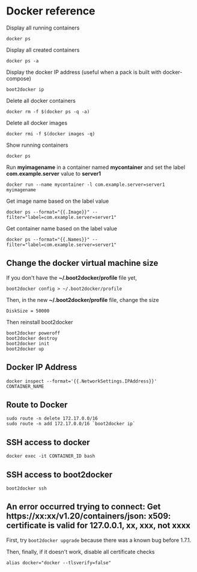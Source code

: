 # Docker reference

Display all running containers
```
docker ps
```

Display all created containers
```
docker ps -a
```

Display the docker IP address (useful when a pack is built with docker-compose)
```
boot2docker ip
```

Delete all docker containers
```
docker rm -f $(docker ps -q -a)
```

Delete all docker images
```
docker rmi -f $(docker images -q)
```

Show running containers
```
docker ps
```

Run **myimagename** in a container named **mycontainer** and set the label **com.example.server** value to **server1**
```
docker run --name mycontainer -l com.example.server=server1 myimagename
```

Get image name based on the label value
```
docker ps --format="{{.Image}}" --filter="label=com.example.server=server1"
```

Get container name based on the label value
```
docker ps --format="{{.Names}}" --filter="label=com.example.server=server1"
```

## Change the docker virtual machine size

If you don't have the **~/.boot2docker/profile** file yet,  
```
boot2docker config > ~/.boot2docker/profile
```

Then, in the new **~/.boot2docker/profile** file, change the size  

```
DiskSize = 50000
```

Then reinstall boot2docker

```
boot2docker poweroff
boot2docker destroy
boot2docker init
boot2docker up
```

## Docker IP Address

```
docker inspect --format='{{.NetworkSettings.IPAddress}}' CONTAINER_NAME
```

## Route to Docker

```
sudo route -n delete 172.17.0.0/16
sudo route -n add 172.17.0.0/16 `boot2docker ip`
```

## SSH access to docker

```
docker exec -it CONTAINER_ID bash
```

## SSH access to boot2docker

```
boot2docker ssh
```

## An error occurred trying to connect: Get https://xx:xx/v1.20/containers/json: x509: certificate is valid for 127.0.0.1, xx, xxx, not xxxx 

First, try ```boot2docker upgrade``` because there was a known bug before 1.7.1.

Then, finally, if it doesn't work, disable all certificate checks

```
alias docker="docker --tlsverify=false"
```
